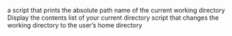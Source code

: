  a script that prints the absolute path name of the current working directory
Display the contents list of your current directory
script that changes the working directory to the user’s home directory

